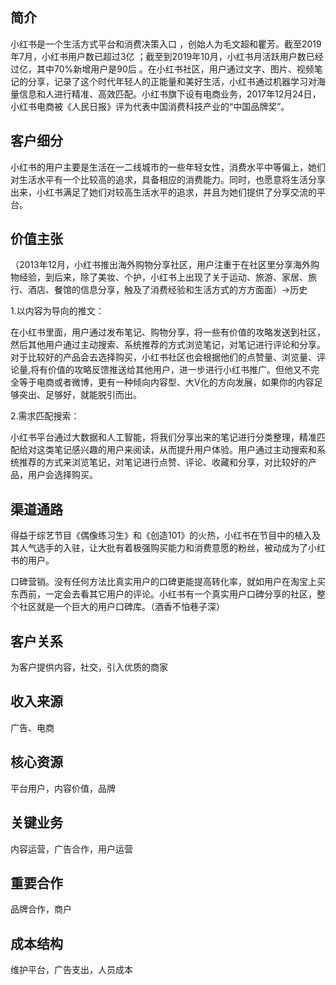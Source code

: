 ## 简介

小红书是一个生活方式平台和消费决策入口 ，创始人为毛文超和瞿芳。截至2019年7月，小红书用户数已超过3亿 ；截至到2019年10月，小红书月活跃用户数已经过亿，其中70%新增用户是90后 。在小红书社区，用户通过文字、图片、视频笔记的分享，记录了这个时代年轻人的正能量和美好生活，小红书通过机器学习对海量信息和人进行精准、高效匹配。小红书旗下设有电商业务，2017年12月24日，小红书电商被《人民日报》评为代表中国消费科技产业的“中国品牌奖”。

## 客户细分

小红书的用户主要是生活在一二线城市的一些年轻女性，消费水平中等偏上，她们对生活水平有一个比较高的追求，具备相应的消费能力。同时，也愿意将生活分享出来，小红书满足了她们对较高生活水平的追求，并且为她们提供了分享交流的平台。

## 价值主张

（2013年12月，小红书推出海外购物分享社区，用户注重于在社区里分享海外购物经验，到后来，除了美妆、个护，小红书上出现了关于运动、旅游、家居、旅行、酒店、餐馆的信息分享，触及了消费经验和生活方式的方方面面）->历史

1.以内容为导向的推文：

在小红书里面，用户通过发布笔记、购物分享，将一些有价值的攻略发送到社区，然后其他用户通过主动搜索、系统推荐的方式浏览笔记，对笔记进行评论和分享。对于比较好的产品会去选择购买，小红书社区也会根据他们的点赞量、浏览量、评论量,将有价值的攻略反馈推送给其他用户，进一步进行小红书推广。但他又不完全等于电商或者微博，更有一种倾向内容型、大V化的方向发展，如果你的内容足够突出、足够好，就能脱引而出。

2.需求匹配搜索：

小红书平台通过大数据和人工智能，将我们分享出来的笔记进行分类整理，精准匹配给对这类笔记感兴趣的用户来阅读，从而提升用户体验。用户通过主动搜索和系统推荐的方式来浏览笔记，对笔记进行点赞、评论、收藏和分享，对比较好的产品，用户会选择购买。

## 渠道通路

得益于综艺节目《偶像练习生》和《创造101》的火热，小红书在节目中的植入及其人气选手的入驻，让大批有着极强购买能力和消费意愿的粉丝，被动成为了小红书的用户。

口碑营销。没有任何方法比真实用户的口碑更能提高转化率，就如用户在淘宝上买东西前，一定会去看其它用户的评论。小红书有一个真实用户口碑分享的社区，整个社区就是一个巨大的用户口碑库。（酒香不怕巷子深）

## 客户关系

为客户提供内容，社交，引入优质的商家

## 收入来源

广告、电商

## 核心资源

平台用户，内容价值，品牌

## 关键业务

内容运营，广告合作，用户运营

## 重要合作

品牌合作，商户

## 成本结构

维护平台，广告支出，人员成本

